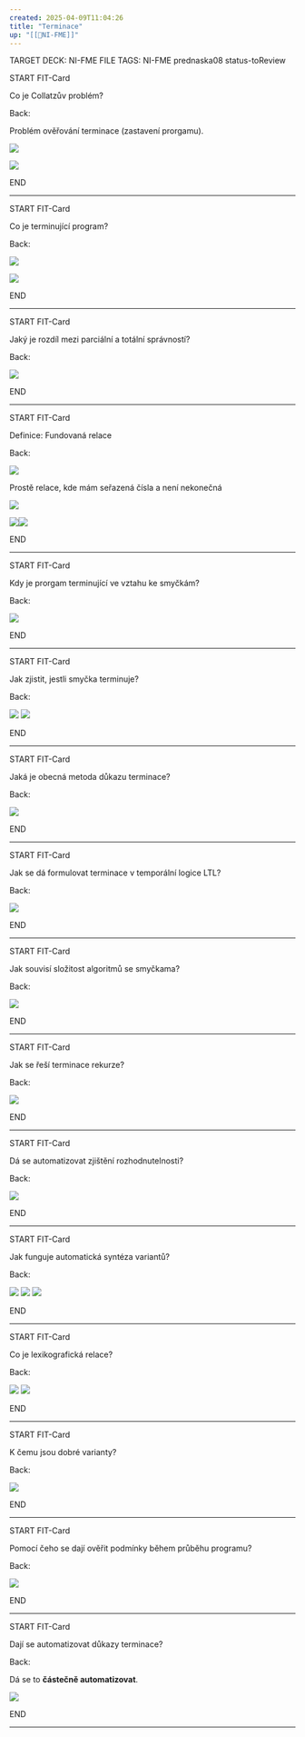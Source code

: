 ```yaml
---
created: 2025-04-09T11:04:26
title: "Terminace"
up: "[[📖NI-FME]]"
---
```


TARGET DECK: NI-FME
FILE TAGS: NI-FME prednaska08 status-toReview


START
FIT-Card

Co je Collatzův problém?

Back:

Problém ověřování terminace (zastavení prorgamu).

![](../../Assets/Pasted%20image%2020250409110521.png)

<!-- DetailInfoStart -->
![](../../Assets/Pasted%20image%2020250409110534.png)
<!-- DetailInfoEnd -->
<!--ID: 1746599654720-->
END

---


START
FIT-Card

Co je terminující program?

Back:

![](../../Assets/Pasted%20image%2020250409110607.png)

<!-- ExampleStart -->
![](../../Assets/Pasted%20image%2020250409110616.png)
<!-- ExampleEnd -->
<!--ID: 1746599654728-->
END

---


START
FIT-Card

Jaký je rozdíl mezi parciální a totální správností?

Back:

<!-- DetailInfoStart -->
![](../../Assets/Pasted%20image%2020250409110735.png)
<!-- DetailInfoEnd -->
<!--ID: 1746599654735-->
END

---


START
FIT-Card

Definice: Fundovaná relace

Back:

![](../../Assets/Pasted%20image%2020250409110754.png)

Prostě relace, kde mám seřazená čísla a není nekonečná

<!-- ExampleStart -->
![](../../Assets/Pasted%20image%2020250409110804.png)

![](../../Assets/Pasted%20image%2020250409110825.png)![](../../Assets/Pasted%20image%2020250409110835.png)

<!-- ExampleEnd -->
<!--ID: 1746599654742-->
END

---


START
FIT-Card

Kdy je prorgam terminující ve vztahu ke smyčkám?

Back:

![](../../Assets/Pasted%20image%2020250409110859.png)
<!--ID: 1746599654750-->
END

---


START
FIT-Card

Jak zjistit, jestli smyčka terminuje?

Back:

![](../../Assets/Pasted%20image%2020250409110951.png)
![](../../Assets/Pasted%20image%2020250409111002.png)
<!--ID: 1746599654758-->
END

---


START
FIT-Card

Jaká je obecná metoda důkazu terminace?

Back:

![](../../Assets/Pasted%20image%2020250409111129.png)
<!--ID: 1746599654766-->
END

---


START
FIT-Card

Jak se dá formulovat terminace v temporální logice LTL?

Back:

![](../../Assets/Pasted%20image%2020250409111206.png)
<!--ID: 1746599654772-->
END

---


START
FIT-Card

Jak souvisí složitost algoritmů se smyčkama?

Back:

![](../../Assets/Pasted%20image%2020250409111251.png)
<!--ID: 1746599654785-->
END

---


START
FIT-Card

Jak se řeší terminace rekurze?

Back:

![](../../Assets/Pasted%20image%2020250409111322.png)
<!--ID: 1746599654793-->
END

---


START
FIT-Card

Dá se automatizovat zjištění rozhodnutelnosti?

Back:

![](../../Assets/Pasted%20image%2020250409111515.png)
<!--ID: 1746599654800-->
END

---


START
FIT-Card

Jak funguje automatická syntéza variantů?

Back:

![](../../Assets/Pasted%20image%2020250409111554.png)
![](../../Assets/Pasted%20image%2020250409111606.png)
![](../../Assets/Pasted%20image%2020250409111629.png)
<!--ID: 1746599654806-->
END

---


START
FIT-Card

Co je lexikografická relace?

Back:

![](../../Assets/Pasted%20image%2020250409111725.png)
![](../../Assets/Pasted%20image%2020250409111736.png)
<!--ID: 1746599654814-->
END

---


START
FIT-Card

K čemu jsou dobré varianty?

Back:

![](../../Assets/Pasted%20image%2020250409111757.png)
<!--ID: 1746599654822-->
END

---


START
FIT-Card

Pomocí čeho se dají ověřit podmínky během průběhu programu?

Back:

![](../../Assets/Pasted%20image%2020250409111816.png)
<!--ID: 1746599654828-->
END

---


START
FIT-Card

Dají se automatizovat důkazy terminace?

Back:

Dá se to **částečně automatizovat**.

![](../../Assets/Pasted%20image%2020250409111839.png)
<!--ID: 1746599654834-->
END

---
